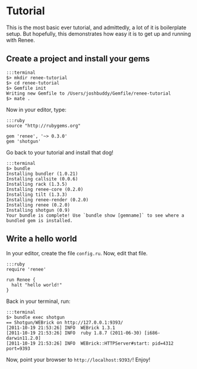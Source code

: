 # Tutorial

This is the most basic ever tutorial, and admittedly, a lot of it is boilerplate setup. But hopefully, this demonstrates how easy it is to get up and running with Renee.

## Create a project and install your gems

    :::terminal
    $> mkdir renee-tutorial
    $> cd renee-tutorial
    $> Gemfile init
    Writing new Gemfile to /Users/joshbuddy/Gemfile/renee-tutorial
    $> mate .

Now in your editor, type:

    :::ruby
    source "http://rubygems.org"

    gem 'renee', '~> 0.3.0'
    gem 'shotgun'

Go back to your tutorial and install that dog!

    :::terminal
    $> bundle
    Installing bundler (1.0.21) 
    Installing callsite (0.0.6) 
    Installing rack (1.3.5) 
    Installing renee-core (0.2.0) 
    Installing tilt (1.3.3) 
    Installing renee-render (0.2.0) 
    Installing renee (0.2.0) 
    Installing shotgun (0.9) 
    Your bundle is complete! Use `bundle show [gemname]` to see where a bundled gem is installed.

## Write a hello world

In your editor, create the file `config.ru`. Now, edit that file.

    :::ruby
    require 'renee'
    
    run Renee {
      halt "hello world!"
    }

Back in your terminal, run:

    :::terminal
    $> bundle exec shotgun
    == Shotgun/WEBrick on http://127.0.0.1:9393/
    [2011-10-19 21:53:26] INFO  WEBrick 1.3.1
    [2011-10-19 21:53:26] INFO  ruby 1.8.7 (2011-06-30) [i686-darwin11.2.0]
    [2011-10-19 21:53:26] INFO  WEBrick::HTTPServer#start: pid=4312 port=9393

Now, point your browser to `http://localhost:9393/`! Enjoy!

